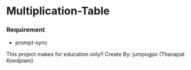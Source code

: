 # Multiplication-Table

### Requirement
- prompt-sync

This project makes for education only!! Create By: jumpogpo (Thanapat Koedpiam)
